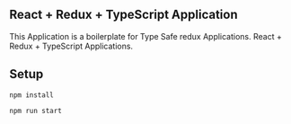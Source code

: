 
## React + Redux + TypeScript Application

This Application is a boilerplate for Type Safe redux Applications. React + Redux + TypeScript Applications.



## Setup

```
npm install

npm run start

```
